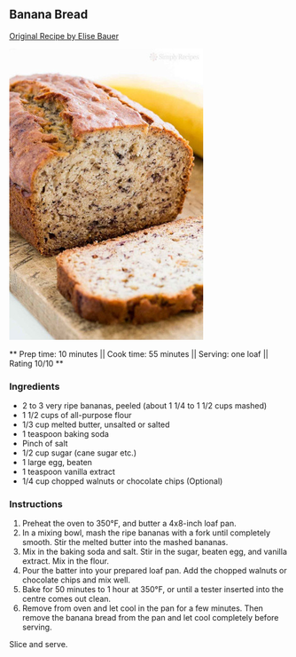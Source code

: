 ## Banana Bread

[Original Recipe by Elise Bauer](https://www.simplyrecipes.com/recipes/banana_bread/)

![Picture](../img/banana_bread.jpg)

** Prep time: 10 minutes || Cook time: 55 minutes || Serving: one loaf || Rating 10/10 **

### Ingredients

- 2 to 3 very ripe bananas, peeled (about 1 1/4 to 1 1/2 cups mashed)
- 1 1/2 cups of all-purpose flour
- 1/3 cup melted butter, unsalted or salted
- 1 teaspoon baking soda
- Pinch of salt
- 1/2 cup sugar (cane sugar etc.)
- 1 large egg, beaten
- 1 teaspoon vanilla extract
- 1/4 cup chopped walnuts or chocolate chips (Optional)

### Instructions

1. Preheat the oven to 350°F, and butter a 4x8-inch loaf pan.
2. In a mixing bowl, mash the ripe bananas with a fork until completely smooth. Stir the melted butter into the mashed bananas.
3. Mix in the baking soda and salt. Stir in the sugar, beaten egg, and vanilla extract. Mix in the flour.
4. Pour the batter into your prepared loaf pan. Add the chopped walnuts or chocolate chips and mix well. 
5. Bake for 50 minutes to 1 hour at 350°F, or until a tester inserted into the centre comes out clean.
6. Remove from oven and let cool in the pan for a few minutes. Then remove the banana bread from the pan and let cool completely before serving. 

Slice and serve.

